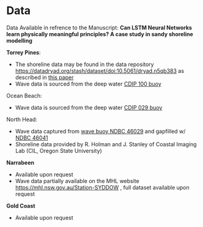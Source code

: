 # Data

Data Available in refrence to the Manuscript: **Can LSTM Neural Networks learn physically meaningful principles? A case study in sandy shoreline modelling**

**Torrey Pines**:
  - The shoreline data may be found in the data repository https://datadryad.org/stash/dataset/doi:10.5061/dryad.n5qb383 as described in [this paper](https://www.nature.com/articles/s41597-019-0167-6)
  - Wave data is sourced from the deep water [CDIP 100 buoy](https://cdip.ucsd.edu/m/products/?stn=100p1&param=waveHs)

Ocean Beach:
  - Wave data is sourced from the deep water [CDIP 029 buoy](https://cdip.ucsd.edu/m/products/?stn=029p1)

North Head:
   
  - Wave data captured from [wave buoy NDBC 46029](https://www.ndbc.noaa.gov/station_page.php?station=46029) and gapfilled w/ [NDBC 46041](https://www.ndbc.noaa.gov/station_page.php?station=46041)
  - Shoreline data provided by R. Holman and J. Stanley of Coastal Imaging Lab (CIL, Oregon State University)

**Narrabeen**
  - Available upon request
  - Wave data partially available on the MHL website https://mhl.nsw.gov.au/Station-SYDDOW , full dataset available upon request

**Gold Coast**
  - Available upon request
    

